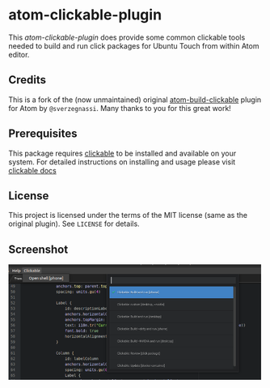 # atom-clickable-plugin

This *atom-clickable-plugin* does provide some common clickable tools needed to build and run click packages for Ubuntu Touch from within Atom editor.

## Credits
This is a fork of the (now unmaintained) original [atom-build-clickable](https://github.com/sverzegnassi/atom-build-clickable) plugin for Atom by `@sverzegnassi`. Many thanks to you for this great work!

## Prerequisites

This package requires [clickable](https://github.com/bhdouglass/clickable) to be installed and available on your system. For detailed instructions on installing and usage please visit [clickable docs](https://clickable-ut.dev/)

## License

This project is licensed under the terms of the MIT license (same as the original plugin). See `LICENSE` for details.

## Screenshot

<img src="screenshot.png" alt="screenshot" width="500"/>
